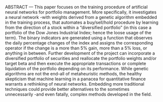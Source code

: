 ABSTRACT — This paper focuses on the training procedure of artificial neural networks for portfolio management. More specifically, it investigates a neural network -with weights derived from a genetic algorithm embedded in the training process, that automates a buy/sell/hold procedure by learning from the direction of a stock within a “diversified portfolio” (in this case a portfolio of the Dow Jones Industrial Index; hence the loose usage of the term). The binary indicators are generated using a function that observes the daily percentage changes of the index and assigns the corresponding operator if the change is a more than 5% gain, more than a 5% loss, or anything in between. Further development of the project can incorporate a diversified portfolio of securities and reallocate the portfolio weights and/or target beta and then execute the appropriate transactions or complete liquidation of the portfolio depending on its performance. While genetic algorithms are not the end-all of metaheuristic methods, the healthy skepticism that machine learning in a panacea for quantitative finance warrants a rethinking of neural networks. Embedding more traditional techniques could provide better alternatives to the sometimes unnecessarily -and even fatally, complex methods developed in the field.